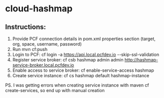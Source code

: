 # cloud-hashmap
## Instructions:
1. Provide PCF connection details in pom.xml properties section (target, org, space, username, password)
2. Run mvn cf:push
3. Login to PCF: cf login -a https://api.local.pcfdev.io --skip-ssl-validation
4. Register service broker: cf csb hashmap admin admin http://hashmap-service-broker.local.pcfdev.io
5. Enable access to service broker: cf enable-service-access hashmap
6. Create service instance: cf cs hashmap default hashmap-instance

PS. I was getting errors when creating service instance with maven cf create-services, so end up with manual creation
